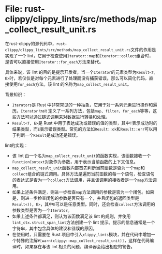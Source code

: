 # File: rust-clippy/clippy_lints/src/methods/map_collect_result_unit.rs

在rust-clippy的源代码中，`rust-clippy/clippy_lints/src/methods/map_collect_result_unit.rs`文件的作用是实现了一个 lint，它用于检查使用`Iterator::map`和`Iterator::collect`组合时，是否可以直接使用`Iterator::for_each`方法来替代。

具体来说，该 lint 的目的是提示开发者，当一个`Iterator`的元素类型为`Result<T, E>`时，若仅仅是对每个元素进行了处理而没有捕获错误，那么可以简化代码，直接使用`for_each`方法。该 lint 的名称为`map_collect_result_unit`。

背景知识：
- `Iterators`是 Rust 中非常常见的一种抽象，它用于对一系列元素进行操作和遍历。`Iterator` trait 定义了一系列方法，包括`map`、`filter`、`for_each`等等，这些方法可以通过链式调用来对数据进行转换和处理。
- `Result<T, E>`是 Rust 中用于表达成功或错误的值的类型，其中`T`表示成功时的结果类型，而`E`表示错误类型。常见的方法如`Result::ok`和`Result::err`可以用于判断一个`Result`是成功还是错误。

lint的实现：
- 该 lint 由一个名为`map_collect_result_unit`的函数实现，该函数接收一个`FunctionContext`对象作为参数，用于表示当前函数的上下文信息。
- `map_collect_result_unit`函数内部首先判断当前函数是否为一个`map`和`collect`组合的链式调用。具体方法是遍历当前函数的每一个语句，检查语句的表达式是否为一个`collect`方法调用，并且该调用的接收者是一个`map`方法调用。
- 如果上述条件满足，则进一步检查`map`方法调用的参数是否为一个闭包。如果是，则进一步检查闭包的参数是否只有一个，并且闭包的返回类型是`Result<(), E>`，其中`E`可以是任意类型。同时，还会检查`collect`方法调用的参数类型是否为一个`Iterator`。
- 如果上述条件都满足，则认为该函数满足该 lint 的规则，并使用`lint_ctx.struct_span_lint`方法创建一个 lint 提示。提示的信息通常是一个字符串，其中包含具体的建议和错误的原因。
- 在使用时，只需要在 Rust 项目中引入`clippy_lints`模块，并在代码中增加一个特殊的注解`#[warn(clippy::map_collect_result_unit)]`，这样在代码编译时，如果存在与该 lint 相关的问题，编译器会给出相应的警告。

